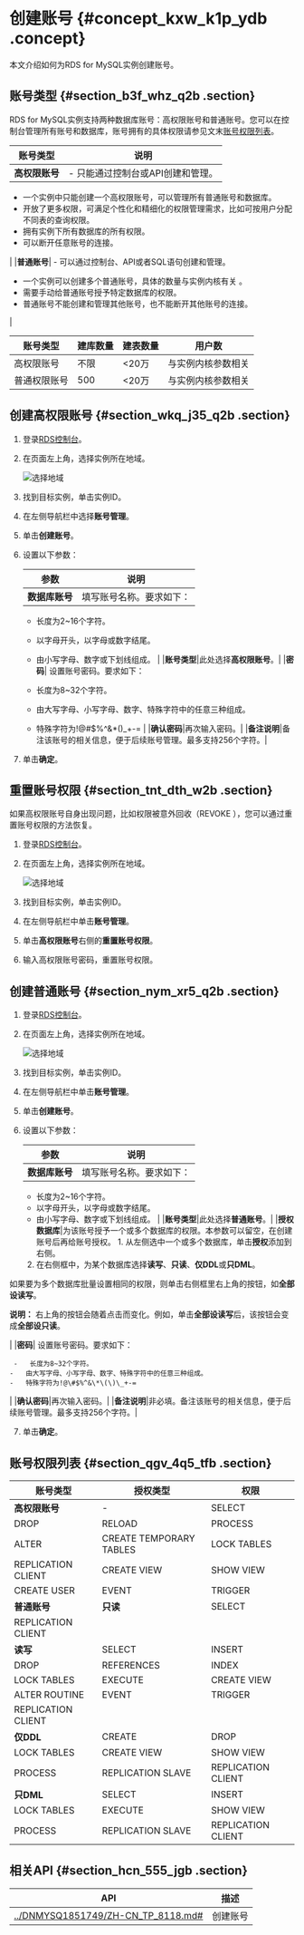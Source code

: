 # 创建账号 {#concept_kxw_k1p_ydb .concept}

本文介绍如何为RDS for MySQL实例创建账号。

## 账号类型 {#section_b3f_whz_q2b .section}

RDS for MySQL实例支持两种数据库账号：高权限账号和普通账号。您可以在控制台管理所有账号和数据库，账号拥有的具体权限请参见文末[账号权限列表](#)。

|账号类型|说明|
|----|--|
|**高权限账号**| -   只能通过控制台或API创建和管理。
-   一个实例中只能创建一个高权限账号，可以管理所有普通账号和数据库。
-   开放了更多权限，可满足个性化和精细化的权限管理需求，比如可按用户分配不同表的查询权限。
-   拥有实例下所有数据库的所有权限。
-   可以断开任意账号的连接。

 |
|**普通账号**| -   可以通过控制台、API或者SQL语句创建和管理。
-   一个实例可以创建多个普通账号，具体的数量与实例内核有关 。
-   需要手动给普通账号授予特定数据库的权限。
-   普通账号不能创建和管理其他账号，也不能断开其他账号的连接。

 |

|账号类型|建库数量|建表数量|用户数|
|----|----|----|---|
|高权限账号|不限|<20万|与实例内核参数相关|
|普通权限账号|500|<20万|与实例内核参数相关|

## 创建高权限账号 {#section_wkq_j35_q2b .section}

1.  登录[RDS控制台](https://rdsnext.console.aliyun.com)。
2.  在页面左上角，选择实例所在地域。

    ![选择地域](http://static-aliyun-doc.oss-cn-hangzhou.aliyuncs.com/assets/img/7814/155195018536543_zh-CN.png)

3.  找到目标实例，单击实例ID。
4.  在左侧导航栏中选择**账号管理**。
5.  单击**创建账号**。
6.  设置以下参数：

    |参数|说明|
    |--|--|
    |**数据库账号**| 填写账号名称。要求如下：

     -   长度为2~16个字符。
    -   以字母开头，以字母或数字结尾。
    -   由小写字母、数字或下划线组成。
 |
    |**账号类型**|此处选择**高权限账号**。|
    |**密码**| 设置账号密码。要求如下：

     -   长度为8~32个字符。
    -   由大写字母、小写字母、数字、特殊字符中的任意三种组成。
    -   特殊字符为!@\#$%^&\*\(\)\_+-=
 |
    |**确认密码**|再次输入密码。|
    |**备注说明**|备注该账号的相关信息，便于后续账号管理。最多支持256个字符。|

7.  单击**确定**。

## 重置账号权限 {#section_tnt_dth_w2b .section}

如果高权限账号自身出现问题，比如权限被意外回收（REVOKE ），您可以通过重置账号权限的方法恢复。

1.  登录[RDS控制台](https://rdsnext.console.aliyun.com)。
2.  在页面左上角，选择实例所在地域。

    ![选择地域](http://static-aliyun-doc.oss-cn-hangzhou.aliyuncs.com/assets/img/7814/155195018536543_zh-CN.png)

3.  找到目标实例，单击实例ID。
4.  在左侧导航栏中单击**账号管理**。
5.  单击**高权限账号**右侧的**重置账号权限**。
6.  输入高权限账号密码，重置账号权限。

## 创建普通账号 {#section_nym_xr5_q2b .section}

1.  登录[RDS控制台](https://rdsnext.console.aliyun.com)。
2.  在页面左上角，选择实例所在地域。

    ![选择地域](http://static-aliyun-doc.oss-cn-hangzhou.aliyuncs.com/assets/img/7814/155195018536543_zh-CN.png)

3.  找到目标实例，单击实例ID。
4.  在左侧导航栏中单击**账号管理**。
5.  单击**创建账号**。
6.  设置以下参数：

    |参数|说明|
    |--|--|
    |**数据库账号**| 填写账号名称。要求如下：

     -   长度为2~16个字符。
    -   以字母开头，以字母或数字结尾。
    -   由小写字母、数字或下划线组成。
 |
    |**账号类型**|此处选择**普通账号**。|
    |**授权数据库**|为该账号授予一个或多个数据库的权限。本参数可以留空，在创建账号后再给账号授权。    1.  从左侧选中一个或多个数据库，单击**授权**添加到右侧。
    2.  在右侧框中，为某个数据库选择**读写**、**只读**、**仅DDL**或**只DML**。

如果要为多个数据库批量设置相同的权限，则单击右侧框里右上角的按钮，如**全部设读写**。

**说明：** 右上角的按钮会随着点击而变化。例如，单击**全部设读写**后，该按钮会变成**全部设只读**。

|
    |**密码**| 设置账号密码。要求如下：

     -   长度为8~32个字符。
    -   由大写字母、小写字母、数字、特殊字符中的任意三种组成。
    -   特殊字符为!@\#$%^&\*\(\)\_+-=
 |
    |**确认密码**|再次输入密码。|
    |**备注说明**|非必填。备注该账号的相关信息，便于后续账号管理。最多支持256个字符。|

7.  单击**确定**。

## 账号权限列表 {#section_qgv_4q5_tfb .section}

|账号类型|授权类型|权限|
|----|----|--|
|**高权限账号**|-|SELECT|INSERT|UPDATE|DELETE|CREATE|
|DROP|RELOAD|PROCESS|REFERENCES|INDEX|
|ALTER|CREATE TEMPORARY TABLES|LOCK TABLES|EXECUTE|REPLICATION SLAVE|
|REPLICATION CLIENT|CREATE VIEW|SHOW VIEW|CREATE ROUTINE|ALTER ROUTINE|
|CREATE USER|EVENT|TRIGGER| | |
|**普通账号**|**只读**|SELECT|LOCK TABLES|SHOW VIEW|PROCESS|REPLICATION SLAVE|
|REPLICATION CLIENT| | | | |
|**读写**|SELECT|INSERT|UPDATE|DELETE|CREATE|
|DROP|REFERENCES|INDEX|ALTER|CREATE TEMPORARY TABLES|
|LOCK TABLES|EXECUTE|CREATE VIEW|SHOW VIEW|CREATE ROUTINE|
|ALTER ROUTINE|EVENT|TRIGGER|PROCESS|REPLICATION SLAVE|
|REPLICATION CLIENT| | | | |
|**仅DDL**|CREATE|DROP|INDEX|ALTER|CREATE TEMPORARY TABLES|
|LOCK TABLES|CREATE VIEW|SHOW VIEW|CREATE ROUTINE|ALTER ROUTINE|
|PROCESS|REPLICATION SLAVE|REPLICATION CLIENT| | |
|**只DML**|SELECT|INSERT|UPDATE|DELETE|CREATE TEMPORARY TABLES|
|LOCK TABLES|EXECUTE|SHOW VIEW|EVENT|TRIGGER|
|PROCESS|REPLICATION SLAVE|REPLICATION CLIENT| | |

## 相关API {#section_hcn_555_jgb .section}

|API|描述|
|---|--|
|[../DNMYSQ1851749/ZH-CN\_TP\_8118.md\#](../cn.zh-CN/API参考/账号管理/CreateAccount.md#)|创建账号|

